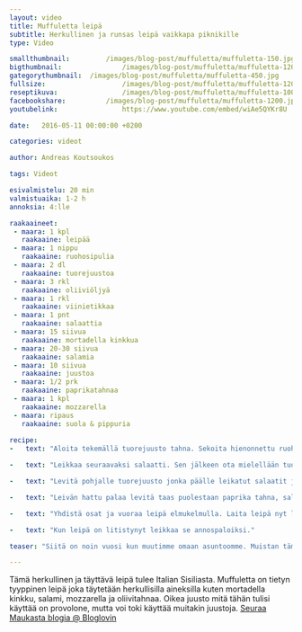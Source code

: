 ```yaml
---
layout: video
title: Muffuletta leipä
subtitle: Herkullinen ja runsas leipä vaikkapa piknikille
type: Video

smallthumbnail: 		/images/blog-post/muffuletta/muffuletta-150.jpg
bigthumbnail:				/images/blog-post/muffuletta/muffuletta-1200.jpg
gategorythumbnail: 	/images/blog-post/muffuletta/muffuletta-450.jpg
fullsize: 					/images/blog-post/muffuletta/muffuletta-1200.jpg
reseptikuva:				/images/blog-post/muffuletta/muffuletta-1000.jpg
facebookshare:			/images/blog-post/muffuletta/muffuletta-1200.jpg
youtubelink: 				https://www.youtube.com/embed/wiAe5QYKr8U

date:	2016-05-11 00:00:00 +0200

categories: videot

author: Andreas Koutsoukos

tags: Videot

esivalmistelu: 20 min
valmistuaika: 1-2 h
annoksia: 4:lle

raakaaineet:
 - maara: 1 kpl
   raakaaine: leipää
 - maara: 1 nippu
   raakaaine: ruohosipulia   
 - maara: 2 dl
   raakaaine: tuorejuustoa
 - maara: 3 rkl
   raakaaine: oliiviöljyä
 - maara: 1 rkl
   raakaaine: viinietikkaa
 - maara: 1 pnt
   raakaaine: salaattia   
 - maara: 15 siivua
   raakaaine: mortadella kinkkua 
 - maara: 20-30 siivua
   raakaaine: salamia  
 - maara: 10 siivua
   raakaaine: juustoa  
 - maara: 1/2 prk
   raakaaine: paprikatahnaa     
 - maara: 1 kpl
   raakaaine: mozzarella     
 - maara: ripaus
   raakaaine: suola & pippuria    
            
recipe:
-   text: "Aloita tekemällä tuorejuusto tahna. Sekoita hienonnettu ruohosipuli ja juusto sekaisin. Lisää joukkoon oliiviöljyä ja viinietikkaa. Mausta suolalla ja pippurilla."

-   text: "Leikkaa seuraavaksi salaatti. Sen jälkeen ota mielellään tuore leipä ja leikkaa se kahtia pitkittäin."

-   text: "Levitä pohjalle tuorejuusto jonka päälle leikatut salaatit ja lopuksi peitä salaatit kinkuilla."

-   text: "Leivän hattu palaa levitä taas puolestaan paprika tahna, salaatit sekä mozzarella juusto."

-   text: "Yhdistä osat ja vuoraa leipä elmukelmulla. Laita leipä nyt lepäämään painon alle 1-2 tunniksi."

-   text: "Kun leipä on litistynyt leikkaa se annospaloiksi."

teaser: "Siitä on noin vuosi kun muutimme omaan asuntoomme. Muistan tämän siitä kun valmistin Muffuletta leivän viimeksi silloin. Se oli ensimmäisiä ruokia joita kokkasin uudessa keittiössä joka on menossa remonttiin tämän vuoden puolella. Muffuletta on helppo ja maukas leipä joka vaatii hieman vain viitseliäisyyttä millä sen täyttää. Ainoa raaka-aine mitä pidän tärkeänä on <a href='https://fi.wikipedia.org/wiki/Mortadella' targer='black'>Mortadella</a> kinkku jota muuten saa hyvin kaupoista. Rohkeasti kokeilemaan ja täyttämään omilla mieli täytteillä."

---
```


<section>
<p>
Tämä herkullinen ja täyttävä leipä tulee Italian Sisiliasta. Muffuletta on tietyn tyyppinen leipä joka täytetään herkullisilla aineksilla kuten mortadella kinkku, salami, mozzarella ja oliivitahnaa. Oikea juusto mitä tähän tulisi käyttää on provolone, mutta voi toki käyttää muitakin juustoja.
<a href="http://www.bloglovin.com/blog/14900811/?claim=abgb2b8cw9s">Seuraa Maukasta blogia @ Bloglovin</a>
</p>
</section>

